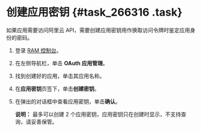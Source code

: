 # 创建应用密钥 {#task_266316 .task}

如果应用需要访问阿里云 API，需要创建应用密钥用作换取访问令牌时鉴定应用身份的密码。

1.  登录 [RAM 控制台](https://ram.console.aliyun.com/)。
2.  在左侧导航栏，单击 **OAuth 应用管理**。
3.  找到创建好的应用，单击其应用名称。
4.  在**应用密钥**页签下，单击**创建密钥**。
5.  在弹出的对话框中查看应用密钥，单击**确认**。 

    **说明：** 最多可以创建 2 个应用密钥，应用密钥只在创建时显示，不支持查询，请妥善保管。


